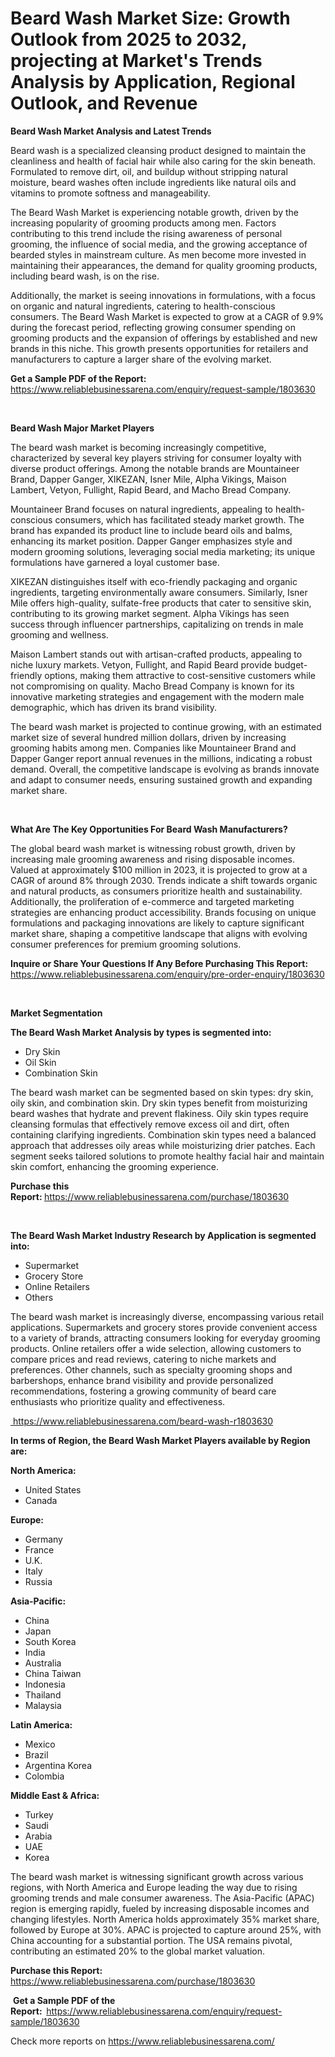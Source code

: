 <p><h1>Beard Wash Market Size: Growth Outlook from 2025 to 2032, projecting at Market's Trends Analysis by Application, Regional Outlook, and Revenue</h1></p><p><strong>Beard Wash Market Analysis and Latest Trends</strong></p>
<p><p>Beard wash is a specialized cleansing product designed to maintain the cleanliness and health of facial hair while also caring for the skin beneath. Formulated to remove dirt, oil, and buildup without stripping natural moisture, beard washes often include ingredients like natural oils and vitamins to promote softness and manageability.</p><p>The Beard Wash Market is experiencing notable growth, driven by the increasing popularity of grooming products among men. Factors contributing to this trend include the rising awareness of personal grooming, the influence of social media, and the growing acceptance of bearded styles in mainstream culture. As men become more invested in maintaining their appearances, the demand for quality grooming products, including beard wash, is on the rise.</p><p>Additionally, the market is seeing innovations in formulations, with a focus on organic and natural ingredients, catering to health-conscious consumers. The Beard Wash Market is expected to grow at a CAGR of 9.9% during the forecast period, reflecting growing consumer spending on grooming products and the expansion of offerings by established and new brands in this niche. This growth presents opportunities for retailers and manufacturers to capture a larger share of the evolving market.</p></p>
<p><strong>Get a Sample PDF of the Report:&nbsp;</strong> <a href="https://www.reliablebusinessarena.com/enquiry/request-sample/1803630?utm_campaign=2107&utm_medium=2&utm_source=Github&utm_content=ia&utm_term=07022025&utm_id=beard-wash">https://www.reliablebusinessarena.com/enquiry/request-sample/1803630</a></p>
<p>&nbsp;</p>
<p><strong>Beard Wash Major Market Players</strong></p>
<p><p>The beard wash market is becoming increasingly competitive, characterized by several key players striving for consumer loyalty with diverse product offerings. Among the notable brands are Mountaineer Brand, Dapper Ganger, XIKEZAN, Isner Mile, Alpha Vikings, Maison Lambert, Vetyon, Fullight, Rapid Beard, and Macho Bread Company.</p><p>Mountaineer Brand focuses on natural ingredients, appealing to health-conscious consumers, which has facilitated steady market growth. The brand has expanded its product line to include beard oils and balms, enhancing its market position. Dapper Ganger emphasizes style and modern grooming solutions, leveraging social media marketing; its unique formulations have garnered a loyal customer base.</p><p>XIKEZAN distinguishes itself with eco-friendly packaging and organic ingredients, targeting environmentally aware consumers. Similarly, Isner Mile offers high-quality, sulfate-free products that cater to sensitive skin, contributing to its growing market segment. Alpha Vikings has seen success through influencer partnerships, capitalizing on trends in male grooming and wellness.</p><p>Maison Lambert stands out with artisan-crafted products, appealing to niche luxury markets. Vetyon, Fullight, and Rapid Beard provide budget-friendly options, making them attractive to cost-sensitive customers while not compromising on quality. Macho Bread Company is known for its innovative marketing strategies and engagement with the modern male demographic, which has driven its brand visibility.</p><p>The beard wash market is projected to continue growing, with an estimated market size of several hundred million dollars, driven by increasing grooming habits among men. Companies like Mountaineer Brand and Dapper Ganger report annual revenues in the millions, indicating a robust demand. Overall, the competitive landscape is evolving as brands innovate and adapt to consumer needs, ensuring sustained growth and expanding market share.</p></p>
<p>&nbsp;</p>
<p><strong>What Are The Key Opportunities For Beard Wash Manufacturers?</strong></p>
<p><p>The global beard wash market is witnessing robust growth, driven by increasing male grooming awareness and rising disposable incomes. Valued at approximately $100 million in 2023, it is projected to grow at a CAGR of around 8% through 2030. Trends indicate a shift towards organic and natural products, as consumers prioritize health and sustainability. Additionally, the proliferation of e-commerce and targeted marketing strategies are enhancing product accessibility. Brands focusing on unique formulations and packaging innovations are likely to capture significant market share, shaping a competitive landscape that aligns with evolving consumer preferences for premium grooming solutions.</p></p>
<p><strong>Inquire or Share Your Questions If Any Before Purchasing This Report:</strong> <a href="https://www.reliablebusinessarena.com/enquiry/pre-order-enquiry/1803630?utm_campaign=2107&utm_medium=2&utm_source=Github&utm_content=ia&utm_term=07022025&utm_id=beard-wash">https://www.reliablebusinessarena.com/enquiry/pre-order-enquiry/1803630</a></p>
<p>&nbsp;</p>
<p><strong>Market Segmentation</strong></p>
<p><strong>The Beard Wash Market Analysis by types is segmented into:</strong></p>
<p><ul><li>Dry Skin</li><li>Oil Skin</li><li>Combination Skin</li></ul></p>
<p><p>The beard wash market can be segmented based on skin types: dry skin, oily skin, and combination skin. Dry skin types benefit from moisturizing beard washes that hydrate and prevent flakiness. Oily skin types require cleansing formulas that effectively remove excess oil and dirt, often containing clarifying ingredients. Combination skin types need a balanced approach that addresses oily areas while moisturizing drier patches. Each segment seeks tailored solutions to promote healthy facial hair and maintain skin comfort, enhancing the grooming experience.</p></p>
<p><strong>Purchase this Report:&nbsp;</strong><a href="https://www.reliablebusinessarena.com/purchase/1803630?utm_campaign=2107&utm_medium=2&utm_source=Github&utm_content=ia&utm_term=07022025&utm_id=beard-wash">https://www.reliablebusinessarena.com/purchase/1803630</a></p>
<p>&nbsp;</p>
<p><strong>The Beard Wash Market Industry Research by Application is segmented into:</strong></p>
<p><ul><li>Supermarket</li><li>Grocery Store</li><li>Online Retailers</li><li>Others</li></ul></p>
<p><p>The beard wash market is increasingly diverse, encompassing various retail applications. Supermarkets and grocery stores provide convenient access to a variety of brands, attracting consumers looking for everyday grooming products. Online retailers offer a wide selection, allowing customers to compare prices and read reviews, catering to niche markets and preferences. Other channels, such as specialty grooming shops and barbershops, enhance brand visibility and provide personalized recommendations, fostering a growing community of beard care enthusiasts who prioritize quality and effectiveness.</p></p>
<p><a href="https://www.reliablebusinessarena.com/beard-wash-r1803630?utm_campaign=2107&utm_medium=2&utm_source=Github&utm_content=ia&utm_term=07022025&utm_id=beard-wash">&nbsp;https://www.reliablebusinessarena.com/beard-wash-r1803630</a></p>
<p><strong>In terms of Region, the Beard Wash Market Players available by Region are:</strong></p>
<p>
    <p> <strong> North America: </strong>
        <ul>
            <li>United States</li>
            <li>Canada</li>
        </ul>
        </p> 
    <p> <strong> Europe: </strong>
        <ul>
            <li>Germany</li>
            <li>France</li>
            <li>U.K.</li>
            <li>Italy</li>
            <li>Russia</li>
        </ul>
        </p> 
    <p> <strong> Asia-Pacific: </strong>
        <ul>
            <li>China</li>
            <li>Japan</li>
            <li>South Korea</li>
            <li>India</li>
            <li>Australia</li>
            <li>China Taiwan</li>
            <li>Indonesia</li>
            <li>Thailand</li>
            <li>Malaysia</li>
        </ul>
        </p> 
    <p> <strong> Latin America: </strong>
        <ul>
            <li>Mexico</li>
            <li>Brazil</li>
            <li>Argentina Korea</li>
            <li>Colombia</li>
        </ul>
        </p> 
    <p> <strong> Middle East & Africa: </strong>
        <ul>
            <li>Turkey</li>
            <li>Saudi</li>
            <li>Arabia</li>
            <li>UAE</li>
            <li>Korea</li>
        </ul>
    </p>
    </p>
<p><p>The beard wash market is witnessing significant growth across various regions, with North America and Europe leading the way due to rising grooming trends and male consumer awareness. The Asia-Pacific (APAC) region is emerging rapidly, fueled by increasing disposable incomes and changing lifestyles. North America holds approximately 35% market share, followed by Europe at 30%. APAC is projected to capture around 25%, with China accounting for a substantial portion. The USA remains pivotal, contributing an estimated 20% to the global market valuation.</p></p>
<p><strong>Purchase this Report: </strong><a href="https://www.reliablebusinessarena.com/purchase/1803630?utm_campaign=2107&utm_medium=2&utm_source=Github&utm_content=ia&utm_term=07022025&utm_id=beard-wash">https://www.reliablebusinessarena.com/purchase/1803630</a></p>
<p>&nbsp;<strong>Get a Sample PDF of the Report:&nbsp;&nbsp;</strong><a href="https://www.reliablebusinessarena.com/enquiry/request-sample/1803630?utm_campaign=2107&utm_medium=2&utm_source=Github&utm_content=ia&utm_term=07022025&utm_id=beard-wash">https://www.reliablebusinessarena.com/enquiry/request-sample/1803630</a></p>
<p><strong></strong></p>
<p>Check more reports on <a href="https://www.reliablebusinessarena.com/?utm_campaign=2107&utm_medium=2&utm_source=Github&utm_content=ia&utm_term=07022025&utm_id=beard-wash">https://www.reliablebusinessarena.com/</a></p>